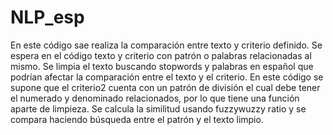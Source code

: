 # NLP_esp
En este código sae realiza la comparación entre texto y criterio definido. Se espera en el código texto y criterio con patrón o palabras relacionadas al mismo. Se limpia el texto buscando stopwords y palabras en español que podrían afectar la comparación entre el texto y el criterio. En este código se supone que el criterio2 cuenta con un patrón de división el cual debe tener el numerado y denominado relacionados, por lo que tiene una función aparte de limpieza. Se calcula la similitud usando fuzzywuzzy ratio y se compara haciendo búsqueda entre el patrón y el texto limpio.
